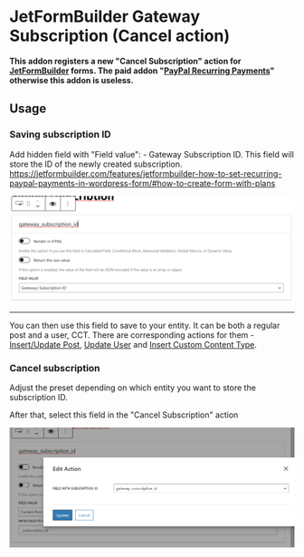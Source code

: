 # JetFormBuilder Gateway Subscription (Cancel action)

**This addon registers a new "Cancel Subscription" action for [JetFormBuilder](https://jetformbuilder.com/) forms. The paid addon "[PayPal
Recurring Payments](https://jetformbuilder.com/addons/paypal-recurring-payments/)" otherwise this addon is useless.**

## Usage
### Saving subscription ID
Add hidden field with "Field value": - Gateway Subscription ID. This field will store the ID of the newly created subscription. https://jetformbuilder.com/features/jetformbuilder-how-to-set-recurring-paypal-payments-in-wordpress-form/#how-to-create-form-with-plans

![image](./assets/img/hidden-field-settings.png)

<hr/>

You can then use this field to save to your entity. It can be both a regular post and a user, CCT. There are corresponding actions for them - [Insert/Update Post](https://jetformbuilder.com/features/insert-update-post/), [Update User](https://jetformbuilder.com/features/update-user/) and [Insert Custom Content Type](https://crocoblock.com/knowledge-base/jetengine/how-to-insert-update-cct-via-form/).

### Cancel subscription
Adjust the preset depending on which entity you want to store the subscription ID.

After that, select this field in the "Cancel Subscription" action

![image](./assets/img/cancel-subscription-action.png)
